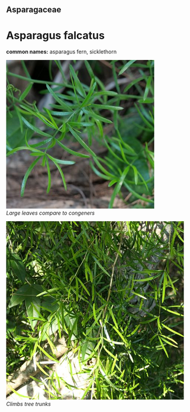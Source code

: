 ## Asparagaceae
# Asparagus falcatus
**common names:** asparagus fern, sicklethorn




![Large leaves compare to congeners](118097_P1241639.jpg)  
 *Large leaves compare to congeners* 

![Climbs tree trunks](89340_P1211041.jpg)  
 *Climbs tree trunks* 

